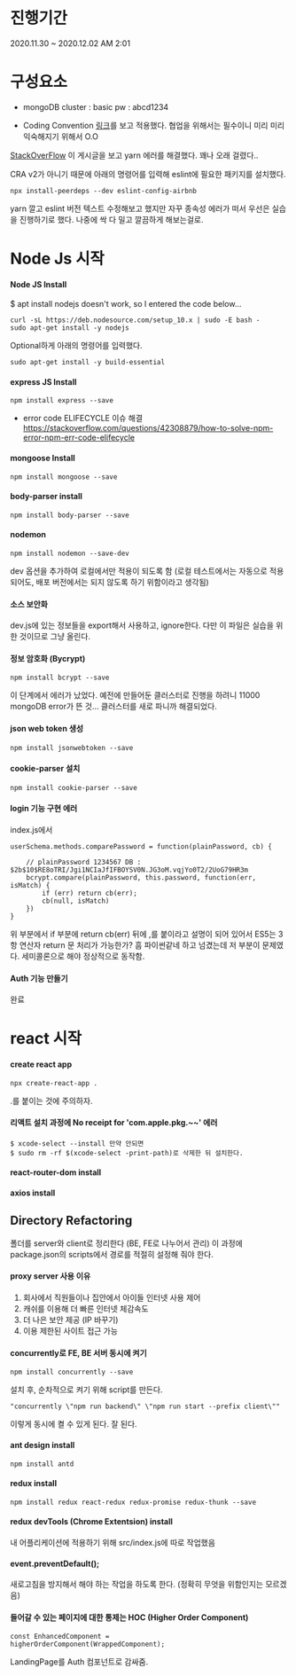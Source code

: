 # 진행기간
2020.11.30 ~ 2020.12.02 AM 2:01

# 구성요소
- mongoDB
cluster : basic
pw : abcd1234

- Coding Convention
[링크](https://velog.io/@velopert/eslint-and-prettier-in-react)를 보고 적용했다.
협업을 위해서는 필수이니 미리 미리 익숙해지기 위해서 O.O

[StackOverFlow](https://stackoverflow.com/questions/46013544/yarn-install-command-error-no-such-file-or-directory-install)
이 게시글을 보고 yarn 에러를 해결했다. 꽤나 오래 걸렸다..

CRA v2가 아니기 때문에 아래의 명령어를 입력해 eslint에 필요한 패키지를 설치했다.
```
npx install-peerdeps --dev eslint-config-airbnb
```
yarn 깔고 eslint 버전 텍스트 수정해보고 했지만 자꾸 종속성 에러가 떠서 우선은 실습을 진행하기로 했다.
나중에 싹 다 밀고 깔끔하게 해보는걸로.

# Node Js 시작

#### Node JS Install
$ apt install nodejs doesn't work, so I entered the code below...
```
curl -sL https://deb.nodesource.com/setup_10.x | sudo -E bash -
sudo apt-get install -y nodejs
```
Optional하게 아래의 명령어를 입력했다.
```
sudo apt-get install -y build-essential
```

#### express JS Install
```
npm install express --save
```

- error code ELIFECYCLE 이슈 해결
https://stackoverflow.com/questions/42308879/how-to-solve-npm-error-npm-err-code-elifecycle

#### mongoose Install
```
npm install mongoose --save
```

#### body-parser install
```
npm install body-parser --save
```

#### nodemon
```
npm install nodemon --save-dev
```
dev 옵션을 추가하여 로컬에서만 적용이 되도록 함 (로컬 테스트에서는 자동으로 적용되어도, 배포 버전에서는 되지 않도록 하기 위함이라고 생각됨)

#### 소스 보안화
dev.js에 있는 정보들을 export해서 사용하고, ignore한다.
다만 이 파일은 실습을 위한 것이므로 그냥 올린다.

#### 정보 암호화 (Bycrypt)
```
npm install bcrypt --save
```
이 단계에서 에러가 났었다. 예전에 만들어둔 클러스터로 진행을 하려니 11000 mongoDB error가 뜬 것...
클러스터를 새로 파니까 해결되었다.

#### json web token 생성
```
npm install jsonwebtoken --save
```

#### cookie-parser 설치
```
npm install cookie-parser --save
```

#### login 기능 구현 에러

index.js에서
```
userSchema.methods.comparePassword = function(plainPassword, cb) {

    // plainPassword 1234567 DB : $2b$10$RE8oTRI/Jgi1NCIaJfIFBOYSV0N.JG3oM.vqjYo0T2/2UoG79HR3m
    bcrypt.compare(plainPassword, this.password, function(err, isMatch) {
        if (err) return cb(err);
        cb(null, isMatch)
    })
}
```
위 부분에서 if 부분에 return cb(err) 뒤에 ,를 붙이라고 설명이 되어 있어서
ES5는 3항 연산자 return 문 처리가 가능한가? 흠 파이썬같네 하고 넘겼는데 저 부분이 문제였다.
세미콜론으로 해야 정상적으로 동작함.

#### Auth 기능 만들기
완료

# react 시작

#### create react app
```
npx create-react-app .
```
.를 붙이는 것에 주의하자.

#### 리액트 설치 과정에 No receipt for 'com.apple.pkg.~~' 에러
```
$ xcode-select --install 만약 안되면
$ sudo rm -rf $(xcode-select -print-path)로 삭제한 뒤 설치한다.
```

#### react-router-dom install

#### axios install

## Directory Refactoring
폴더를 server와 client로 정리한다 (BE, FE로 나누어서 관리)
이 과정에 package.json의 scripts에서 경로를 적절히 설정해 줘야 한다.

#### proxy server 사용 이유
1. 회사에서 직원들이나 집안에서 아이들 인터넷 사용 제어
2. 캐쉬를 이용해 더 빠른 인터넷 체감속도
3. 더 나은 보안 제공 (IP 바꾸기)
4. 이용 제한된 사이트 접근 가능

#### concurrently로 FE, BE 서버 동시에 켜기
```
npm install concurrently --save
```
설치 후, 순차적으로 켜기 위해 script를 만든다.
```
"concurrently \"npm run backend\" \"npm run start --prefix client\""
```
이렇게 동시에 켤 수 있게 된다. 잘 된다.

#### ant design install
```
npm install antd
```

#### redux install
```
npm install redux react-redux redux-promise redux-thunk --save
```

#### redux devTools (Chrome Extentsion) install
내 어플리케이션에 적용하기 위해 src/index.js에 따로 작업했음

#### event.preventDefault();
새로고침을 방지해서 해야 하는 작업을 하도록 한다. (정확히 무엇을 위함인지는 모르겠음)

#### 들어갈 수 있는 페이지에 대한 통제는 HOC (Higher Order Component)
```
const EnhancedComponent =
higherOrderComponent(WrappedComponent);
```

LandingPage를 Auth 컴포넌트로 감싸줌.
